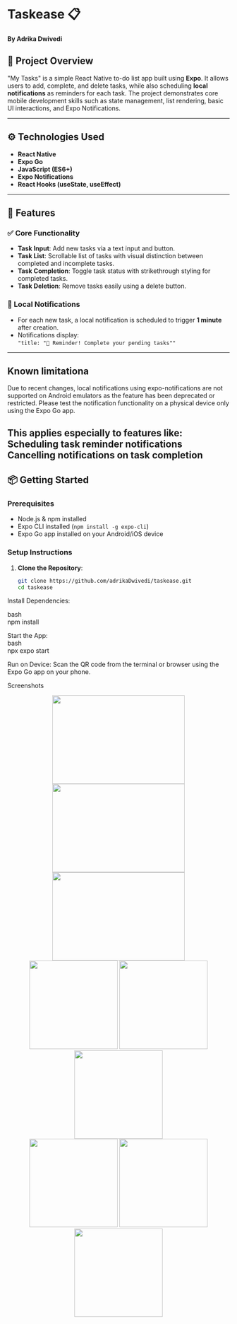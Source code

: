 # Taskease 📋  
**By Adrika Dwivedi**

## 📱 Project Overview

"My Tasks" is a simple React Native to-do list app built using **Expo**. It allows users to add, complete, and delete tasks, while also scheduling **local notifications** as reminders for each task. The project demonstrates core mobile development skills such as state management, list rendering, basic UI interactions, and Expo Notifications.

---

## ⚙️ Technologies Used

- **React Native**
- **Expo Go**
- **JavaScript (ES6+)**
- **Expo Notifications**
- **React Hooks (useState, useEffect)**

---

## 🚀 Features

### ✅ Core Functionality
- **Task Input**: Add new tasks via a text input and button.
- **Task List**: Scrollable list of tasks with visual distinction between completed and incomplete tasks.
- **Task Completion**: Toggle task status with strikethrough styling for completed tasks.
- **Task Deletion**: Remove tasks easily using a delete button.
  
### 🔔 Local Notifications
- For each new task, a local notification is scheduled to trigger **1 minute** after creation.
- Notifications display:  
  `"title: "📣 Reminder! Complete your pending tasks""`
---

## Known limitationa
Due to recent changes, local notifications using expo-notifications are not supported on Android emulators as the feature has been deprecated or restricted.
Please test the notification functionality on a physical device only using the Expo Go app.

This applies especially to features like:
Scheduling task reminder notifications
Cancelling notifications on task completion
<br>
---
## 📦 Getting Started

### Prerequisites
- Node.js & npm installed
- Expo CLI installed (`npm install -g expo-cli`)
- Expo Go app installed on your Android/iOS device

### Setup Instructions

1. **Clone the Repository**:
   ```bash
   git clone https://github.com/adrikaDwivedi/taskease.git
   cd taskease
   
Install Dependencies:


bash <br>
npm install

Start the App: <br>
bash <br>
npx expo start <br>

Run on Device:
Scan the QR code from the terminal or browser using the Expo Go app on your phone.

Screenshots
<p align="center">
    <img src="./assets/Screenshots/home-code.png" height= "200" width="300"/>
    <img src="./assets/Screenshots/homepage.png" height="200" width="300"/>
    <img src="./assets/Screenshots/firebase.png" height="200" width="300"/>
    <br>
  <img src="./assets/Screenshots/home.png" width="200"/>
  <img src="./assets/Screenshots/p2.png" width="200"/> 
  <img src="./assets/Screenshots/task.png" width="200"/>

  <br>
  <img src="./assets/Screenshots/checkbox.png" width="200"/>
  <img src="./assets/Screenshots/view.png" width="200"/> 
  <img src="./assets/Screenshots/strikeoff.png" width="200"/>

  
</p>
